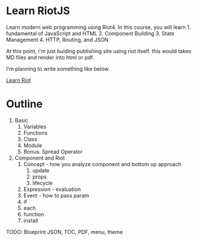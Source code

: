 # Learn RiotJS

Learn modern web programming using Riot4. In this course, you will learn 1. fundamental of JavaScript and HTML 2. Component Building 3. State Management 4. HTTP, Routing, and JSON

At this point, i'm just buiding publishing site using riot itself. this would takes MD files and render into html or pdf.

I'm planning to write something like below.

[Learn Riot](https://kiichi.github.io/learn-riotjs/)

# Outline

1. Basic
    1. Variables
    1. Functions
    1. Class 
    1. Module
    1. Bonus: Spread Operator
2. Component and Riot
    1. Concept - how you analyze component and bottom up approach
        1. update
        1. props
        1. lifecycle
    1. Expression - evaluation
    1. Event - how to pass param
    1. if
    1. each
    1. function
    1. install

TODO: Blueprint JSON, TOC, PDF, menu, theme